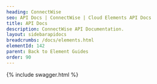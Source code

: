 ```yaml
---
heading: ConnectWise
seo: API Docs | ConnectWise | Cloud Elements API Docs
title: API Docs
description: ConnectWise API Documentation.
layout: sidebarapidocs
breadcrumbs: /docs/elements.html
elementId: 142
parent: Back to Element Guides
order: 90
---
```


{% include swagger.html %}
